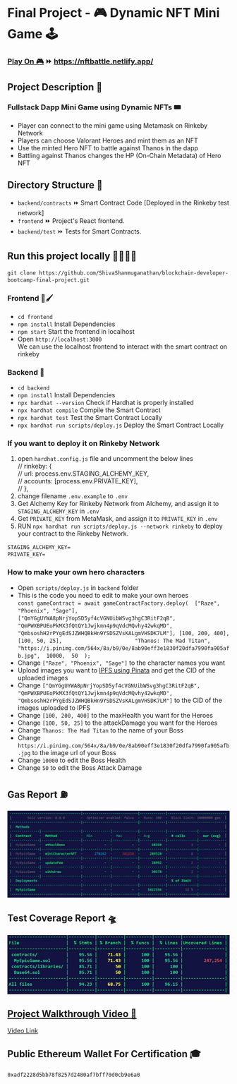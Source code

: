 # Final Project - 🎮 Dynamic NFT Mini Game 🕹

### [Play On 🎮](https://nftbattle.netlify.app/) ⏩ https://nftbattle.netlify.app/

## Project Description 📝

### Fullstack Dapp Mini Game using Dynamic NFTs 🎟

- Player can connect to the mini game using Metamask on Rinkeby Network
- Players can choose Valorant Heroes and mint them as an NFT
- Use the minted Hero NFT to battle against Thanos in the dapp
- Battling against Thanos changes the HP (On-Chain Metadata) of Hero NFT

## Directory Structure 📂
- `backend/contracts` ⏩ Smart Contract Code [Deployed in the Rinkeby test network]
- `frontend` ⏩ Project's React frontend.
- `backend/test` ⏩ Tests for Smart Contracts.

## Run this project locally 🏃🏾‍♂️💨

```shell
git clone https://github.com/ShivaShanmuganathan/blockchain-developer-bootcamp-final-project.git
```

### Frontend 🎨🖌

- `cd frontend`
- `npm install` Install Dependencies
- `npm start` Start the frontend in localhost 
- Open `http://localhost:3000` <br />
We can use the localhost frontend to interact with the smart contract on rinkeby

### Backend 🔗

- `cd backend`
- `npm install` Install Dependencies
- `npx hardhat --version` Check if Hardhat is properly installed 
- `npx hardhat compile` Compile the Smart Contract
- `npx hardhat test` Test the Smart Contract Locally
- `npx hardhat run scripts/deploy.js` Deploy the Smart Contract Locally

### If you want to deploy it on Rinkeby Network

1. open `hardhat.config.js` file and uncomment the below lines <br />
    // rinkeby: { <br />
    //   url: process.env.STAGING_ALCHEMY_KEY, <br />
    //   accounts: [process.env.PRIVATE_KEY], <br />
    // }, <br />
2. change filename `.env.example` to `.env`
3. Get Alchemy Key for Rinkeby Network from Alchemy, and assign it to `STAGING_ALCHEMY_KEY` in `.env`
4. Get `PRIVATE_KEY` from MetaMask, and assign it to `PRIVATE_KEY` in `.env`
5. RUN `npx hardhat run scripts/deploy.js --network rinkeby` to deploy your contract to the Rinkeby Network. 


```
STAGING_ALCHEMY_KEY=
PRIVATE_KEY=
```

### How to make your own hero characters

- Open `scripts/deploy.js` in `backend` folder
- This is the code you need to edit to make your own heroes <br /> `const gameContract = await gameContractFactory.deploy( 
      ["Raze", "Phoenix", "Sage"],       
      ["QmYGgUYWA8pNrjYopSD5yf4cVGNUibWSvg3hgC3RitF2qB", 
      "QmPWXBPUEoPkMX3fQtQY1Jwjkmn4p9qVdcMQvhy42wkqMD", 
      "QmbsoshH2rPYgEdSJZWHQBkHn9YSDSZVsKALgmVHSDK7LM"],
      [100, 200, 400],                    
      [100, 50, 25],                      
      "Thanos: The Mad Titan", 
      "https://i.pinimg.com/564x/8a/b9/0e/8ab90eff3e1830f20dfa7990fa905afb.jpg", 
      10000, 
      50 
  );`
- Change `["Raze", "Phoenix", "Sage"]` to the character names you want
- Upload images you want to [IPFS using Pinata](https://www.pinata.cloud/) and get the CID of the uploaded images
- Change 
      `["QmYGgUYWA8pNrjYopSD5yf4cVGNUibWSvg3hgC3RitF2qB", 
      "QmPWXBPUEoPkMX3fQtQY1Jwjkmn4p9qVdcMQvhy42wkqMD", 
      "QmbsoshH2rPYgEdSJZWHQBkHn9YSDSZVsKALgmVHSDK7LM"]` to the CID of the images uploaded to IPFS
- Change `[100, 200, 400]` to the maxHealth you want for the Heroes
- Change `[100, 50, 25]` to the attackDamage you want for the Heroes
- Change `Thanos: The Mad Titan` to the name of your Boss
- Change `https://i.pinimg.com/564x/8a/b9/0e/8ab90eff3e1830f20dfa7990fa905afb.jpg` to the image url of your Boss
- Change `10000` to edit the Boss Health
- Change `50` to edit the Boss Attack Damage

## Gas Report ⛽
![gasReport](./gas-report.JPG)

## Test Coverage Report 🛸
![testReport](./test-coverage-report.JPG)

## [Project Walkthrough Video 🎥](https://www.loom.com/share/8f68f312c12046acb23962dca11fbd8a) 

[Video Link](https://www.loom.com/share/8f68f312c12046acb23962dca11fbd8a)

## Public Ethereum Wallet For Certification 🎓

`0xadf2228d5bb78f8257d2480af7bff70d0cb9e6a0`
